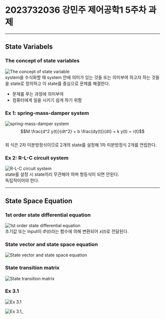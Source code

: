 # 2023732036 강민주 제어공학1 5주차 과제

---

## State Variabels
### The concept of state variables
![The concept of state variable](photo/1.png)  
system을 수식화할 때 system 안에 의미가 있는 것들 또는 의미부여 하고자 하는 것들을 state로 정의하고 이 state를 중심으로 문제를 해결한다.  
- 문제를 푸는 과정에 의미부여
- 컴퓨터에게 일을 시키기 쉽게 하기 위함

### Ex 1: spring-mass-damper system
![spring-mass-damper system](photo/2.png)  
$$M \frac{d^2 y(t)}{dt^2} + b \frac{dy(t)}{dt} + k y(t) = r(t)$$  
위 식은 2차 미분방정식이므로 2개의 state를 설정해 1차 미분방정식 2개를 연립한다.  

### Ex 2: R-L-C circuit system
![R-L-C circuit system](photo/3.png)  
state를 설정 시 state끼리 무관해야 하며 항등식이 되면 안된다.  
독립적이어야 한다.  

---

## State Space Equation
### 1st order state differential equation
![1st order state differential equation](photo/4.png)  
초기값 또는 Input이 $\Phi(t)$라는 함수에 의해 변환되어 $x(t)$로 전달된다.  

### State vector and state space equation
![State vector and state space equation](photo/5.png)  

### State transition matrix
![State transition matrix](photo/6.png)  

### Ex 3.1
![Ex 3.1](photo/7.png)  

![Ex 3.1_](photo/8.png)  
